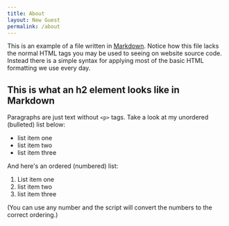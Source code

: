 ```yaml
---
title: About
layout: New Guest
permalink: /about
---
```

This is an example of a file written in [Markdown](https://daringfireball.net/projects/markdown/). Notice how
this file lacks the normal HTML tags you may be used to seeing on website source code. Instead there is a simple syntax for applying most of the basic HTML formatting we use every day.

## This is what an h2 element looks like in Markdown

Paragraphs are just text without `<p>` tags. Take a look at my unordered (bulleted) list below:

- list item one
- list item two
- list item three

And here's an ordered (numbered) list:

1. List item one
1. list item two
1. list item three

(You can use any number and the script will convert the numbers to the correct ordering.)
